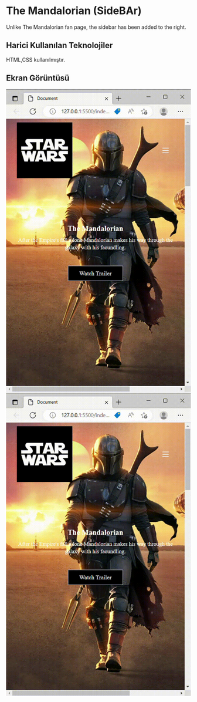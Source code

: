 <h1> The Mandalorian (SideBAr)</h1>

<p>Unlike The Mandalorian fan page, the sidebar has been added to the right.</p>

<h2>Harici Kullanılan Teknolojiler </h2>

HTML,CSS kullanılmıştır.

<h2>Ekran Görüntüsü </h2>

![](Mando.gif)
![](mandoSideBar.gif)